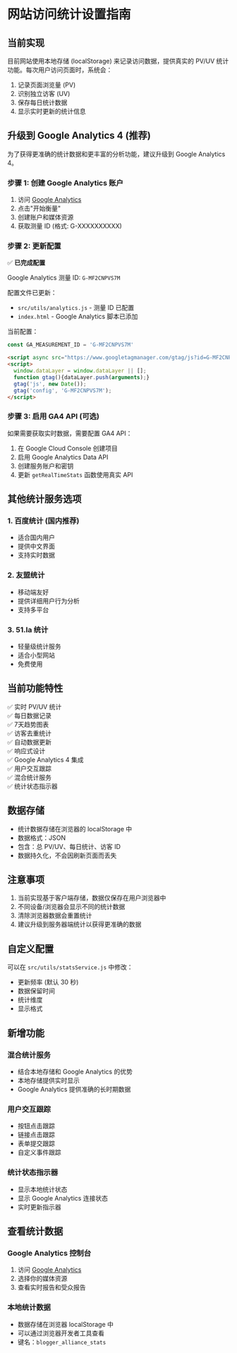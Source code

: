 # 网站访问统计设置指南

## 当前实现

目前网站使用本地存储 (localStorage) 来记录访问数据，提供真实的 PV/UV 统计功能。每次用户访问页面时，系统会：

1. 记录页面浏览量 (PV)
2. 识别独立访客 (UV)
3. 保存每日统计数据
4. 显示实时更新的统计信息

## 升级到 Google Analytics 4 (推荐)

为了获得更准确的统计数据和更丰富的分析功能，建议升级到 Google Analytics 4。

### 步骤 1: 创建 Google Analytics 账户

1. 访问 [Google Analytics](https://analytics.google.com/)
2. 点击"开始衡量"
3. 创建账户和媒体资源
4. 获取测量 ID (格式: G-XXXXXXXXXX)

### 步骤 2: 更新配置

✅ **已完成配置**

Google Analytics 测量 ID: `G-MF2CNPVS7M`

配置文件已更新：
- `src/utils/analytics.js` - 测量 ID 已配置
- `index.html` - Google Analytics 脚本已添加

当前配置：
```javascript
const GA_MEASUREMENT_ID = 'G-MF2CNPVS7M'
```

```html
<script async src="https://www.googletagmanager.com/gtag/js?id=G-MF2CNPVS7M"></script>
<script>
  window.dataLayer = window.dataLayer || [];
  function gtag(){dataLayer.push(arguments);}
  gtag('js', new Date());
  gtag('config', 'G-MF2CNPVS7M');
</script>
```

### 步骤 3: 启用 GA4 API (可选)

如果需要获取实时数据，需要配置 GA4 API：

1. 在 Google Cloud Console 创建项目
2. 启用 Google Analytics Data API
3. 创建服务账户和密钥
4. 更新 `getRealTimeStats` 函数使用真实 API

## 其他统计服务选项

### 1. 百度统计 (国内推荐)
- 适合国内用户
- 提供中文界面
- 支持实时数据

### 2. 友盟统计
- 移动端友好
- 提供详细用户行为分析
- 支持多平台

### 3. 51.la 统计
- 轻量级统计服务
- 适合小型网站
- 免费使用

## 当前功能特性

✅ 实时 PV/UV 统计  
✅ 每日数据记录  
✅ 7天趋势图表  
✅ 访客去重统计  
✅ 自动数据更新  
✅ 响应式设计  
✅ Google Analytics 4 集成  
✅ 用户交互跟踪  
✅ 混合统计服务  
✅ 统计状态指示器  

## 数据存储

- 统计数据存储在浏览器的 localStorage 中
- 数据格式：JSON
- 包含：总 PV/UV、每日统计、访客 ID
- 数据持久化，不会因刷新页面而丢失

## 注意事项

1. 当前实现基于客户端存储，数据仅保存在用户浏览器中
2. 不同设备/浏览器会显示不同的统计数据
3. 清除浏览器数据会重置统计
4. 建议升级到服务器端统计以获得更准确的数据

## 自定义配置

可以在 `src/utils/statsService.js` 中修改：

- 更新频率 (默认 30 秒)
- 数据保留时间
- 统计维度
- 显示格式

## 新增功能

### 混合统计服务
- 结合本地存储和 Google Analytics 的优势
- 本地存储提供实时显示
- Google Analytics 提供准确的长时期数据

### 用户交互跟踪
- 按钮点击跟踪
- 链接点击跟踪
- 表单提交跟踪
- 自定义事件跟踪

### 统计状态指示器
- 显示本地统计状态
- 显示 Google Analytics 连接状态
- 实时更新指示器

## 查看统计数据

### Google Analytics 控制台
1. 访问 [Google Analytics](https://analytics.google.com/)
2. 选择你的媒体资源
3. 查看实时报告和受众报告

### 本地统计数据
- 数据存储在浏览器 localStorage 中
- 可以通过浏览器开发者工具查看
- 键名：`blogger_alliance_stats` 